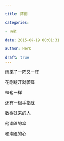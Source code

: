 ```yaml
---

title: 阵雨

categories:

- 诗歌

date: 2015-06-19 00:01:31

author: Herb

draft: true
---
```


雨来了一阵又一阵

花刚绽开就萎靡

蛙也一样

还有一根手指就

数得过来的人

他潮湿的伞

和潮湿的心